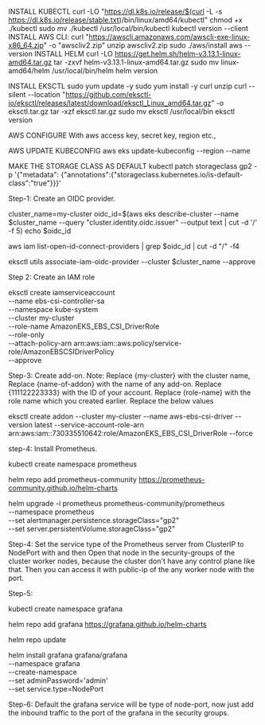 INSTALL KUBECTL
    curl -LO "https://dl.k8s.io/release/$(curl -L -s https://dl.k8s.io/release/stable.txt)/bin/linux/amd64/kubectl"
    chmod +x ./kubectl
    sudo mv ./kubectl /usr/local/bin/kubectl
    kubectl version --client
INSTALL AWS CLI:
    curl "https://awscli.amazonaws.com/awscli-exe-linux-x86_64.zip" -o "awscliv2.zip"
    unzip awscliv2.zip
    sudo ./aws/install
    aws --version
INSTALL HELM
    curl -LO https://get.helm.sh/helm-v3.13.1-linux-amd64.tar.gz
    tar -zxvf helm-v3.13.1-linux-amd64.tar.gz
    sudo mv linux-amd64/helm /usr/local/bin/helm
    helm version

INSTALL EKSCTL
    sudo yum update -y
    sudo yum install -y curl unzip
    curl --silent --location "https://github.com/eksctl-io/eksctl/releases/latest/download/eksctl_Linux_amd64.tar.gz" -o eksctl.tar.gz
    tar -xzf eksctl.tar.gz
    sudo mv eksctl /usr/local/bin
    eksctl version

AWS CONFIGURE
    With aws access key, secret key, region etc.,

AWS UPDATE KUBECONFIG
    aws eks update-kubeconfig --region <region> --name <cluster-name>

MAKE THE STORAGE CLASS AS DEFAULT
    kubectl patch storageclass gp2 -p '{"metadata": {"annotations":{"storageclass.kubernetes.io/is-default-class":"true"}}}'


Step-1: Create an OIDC provider.

cluster_name=my-cluster
oidc_id=$(aws eks describe-cluster --name $cluster_name --query "cluster.identity.oidc.issuer" --output text | cut -d '/' -f 5)
echo $oidc_id

aws iam list-open-id-connect-providers | grep $oidc_id | cut -d "/" -f4

eksctl utils associate-iam-oidc-provider --cluster $cluster_name --approve


Step 2: Create an IAM role

eksctl create iamserviceaccount \
        --name ebs-csi-controller-sa \
        --namespace kube-system \
        --cluster my-cluster \
        --role-name AmazonEKS_EBS_CSI_DriverRole \
        --role-only \
        --attach-policy-arn arn:aws:iam::aws:policy/service-role/AmazonEBSCSIDriverPolicy \
        --approve

Step-3: Create add-on.
Note: Replace {my-cluster} with the cluster name,
	      Replace {name-of-addon} with the name of any add-on.
	      Replace {111122223333} with the ID of your account.
	      Replace {role-name} with the role name which you created earlier.
Replace the below values

eksctl create addon --cluster my-cluster --name aws-ebs-csi-driver --version latest --service-account-role-arn arn:aws:iam::730335510642:role/AmazonEKS_EBS_CSI_DriverRole --force

	

step-4: Install Prometheus.

kubectl create namespace prometheus

helm repo add prometheus-community https://prometheus-community.github.io/helm-charts

helm upgrade -i prometheus prometheus-community/prometheus \
    --namespace prometheus \
    --set alertmanager.persistence.storageClass="gp2" \
    --set server.persistentVolume.storageClass="gp2"

Step-4: Set the service type of the Prometheus server from ClusterIP to NodePort with and then Open that node in the security-groups of the cluster worker nodes, because the cluster don't have any control plane like that.
Then you can access it with public-ip of the any worker node with the port.

Step-5:

kubectl create namespace grafana

helm repo add grafana https://grafana.github.io/helm-charts

helm repo update

helm install grafana grafana/grafana \
  --namespace grafana \
  --create-namespace \
  --set adminPassword='admin' \
  --set service.type=NodePort

Step-6:
Default the grafana service will be type of node-port, now just add the inbound traffic to the port of the grafana in the security groups.



